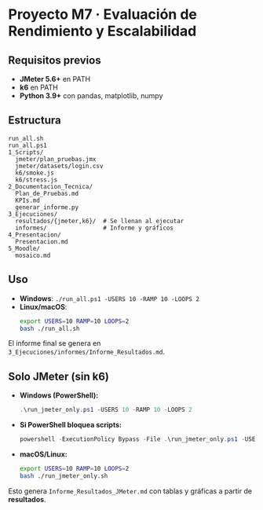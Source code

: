 # Proyecto M7 · Evaluación de Rendimiento y Escalabilidad

## Requisitos previos
- **JMeter 5.6+** en PATH
- **k6** en PATH
- **Python 3.9+** con pandas, matplotlib, numpy

## Estructura
```
run_all.sh
run_all.ps1
1_Scripts/
  jmeter/plan_pruebas.jmx
  jmeter/datasets/login.csv
  k6/smoke.js
  k6/stress.js
2_Documentacion_Tecnica/
  Plan_de_Pruebas.md
  KPIs.md
  generar_informe.py
3_Ejecuciones/
  resultados/{jmeter,k6}/  # Se llenan al ejecutar
  informes/                # Informe y gráficos
4_Presentacion/
  Presentacion.md
5_Moodle/
  mosaico.md
```

## Uso 
- **Windows**: `./run_all.ps1 -USERS 10 -RAMP 10 -LOOPS 2`
- **Linux/macOS**:
  ```bash
  export USERS=10 RAMP=10 LOOPS=2
  bash ./run_all.sh
  ```

El informe final se genera en `3_Ejecuciones/informes/Informe_Resultados.md`.


## Solo JMeter (sin k6)
- **Windows (PowerShell):**
  ```powershell
  .\run_jmeter_only.ps1 -USERS 10 -RAMP 10 -LOOPS 2
  ```
- **Si PowerShell bloquea scripts:**
  ```powershell
  powershell -ExecutionPolicy Bypass -File .\run_jmeter_only.ps1 -USERS 10 -RAMP 10 -LOOPS 2
  ```
- **macOS/Linux:**
  ```bash
  export USERS=10 RAMP=10 LOOPS=2
  bash ./run_jmeter_only.sh
  ```
Esto genera `Informe_Resultados_JMeter.md` con tablas y gráficas a partir de **resultados**.
